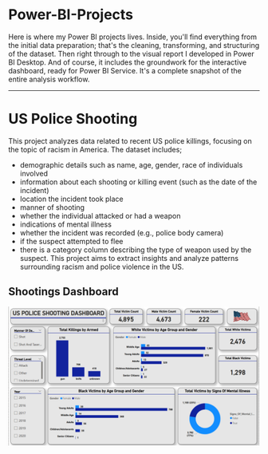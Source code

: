 # Power-BI-Projects
Here is where my Power BI projects lives. Inside, you'll find everything from the initial data preparation; that's the cleaning, transforming, and structuring of the dataset. Then right through to the visual report I developed in Power BI Desktop. And of course, it includes the groundwork for the interactive dashboard, ready for Power BI Service. It's a complete snapshot of the entire analysis workflow.
___
# US Police Shooting
This project analyzes data related to recent US police killings, focusing on the topic of racism in America. The dataset includes; 
- demographic details such as name, age, gender, race of individuals involved
- information about each shooting or killing event (such as the date of the incident)
- location the incident took place
- manner of shooting
- whether the individual attacked or had a weapon
- indications of mental illness
- whether the incident was recorded (e.g., police body camera)
- if the suspect attempted to flee
- there is a category column describing the type of weapon used by the suspect.
This project aims to extract insights and analyze patterns surrounding racism and police violence in the US.
## Shootings Dashboard
![Dashboard](https://github.com/ebolde-25/Power-BI-Projects/blob/069bb30fa389c4e76bee5eda9c0bd103640580a0/Image(s)/Dashboard_Image.PNG)

